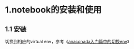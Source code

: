 # 1.notebook的安装和使用
## 1.1 安装
切换到相应的virtual env，参考《[anaconada入门篇中的切换env](https://github.com/sprawlvine/learn/raw/master/anaconda%E5%85%A5%E9%97%A8%E7%AF%87.md)》